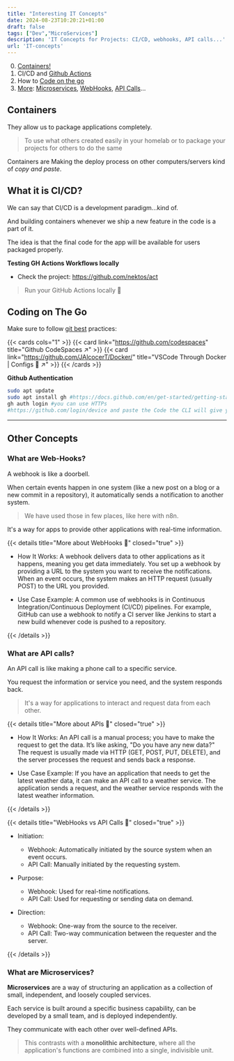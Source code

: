 ```yaml
---
title: "Interesting IT Concepts"
date: 2024-08-23T10:20:21+01:00
draft: false
tags: ["Dev","MicroServices"]
description: 'IT Concepts for Projects: CI/CD, webhooks, API calls...'
url: 'IT-concepts'
---
```


0. [Containers!](#containers)
1. CI/CD and [Github Actions](#what-it-is-cicd)
2. How to [Code on the go](#coding-on-the-go)
3. [More](#other-concepts): [Microservices](#what-are-microservices), [WebHooks](#what-are-web-hooks), [API Calls](#what-are-api-calls)...

## Containers

They allow us to package applications completely.

> To use what others created easily in your homelab or to package your projects for others to do the same

Containers are Making the deploy process on other computers/servers kind of *copy and paste*.

## What it is CI/CD?

We can say that CI/CD is a development paradigm...kind of.

And building containers whenever we ship a new feature in the code is a part of it.

The idea is that the final code for the app will be available for users packaged properly.

**Testing GH Actions Workflows locally**

* Check the project: https://github.com/nektos/act

> Run your GitHub Actions locally 🚀

## Coding on The Go

Make sure to follow [git best](https://jalcocert.github.io/JAlcocerT/git-recap/) practices:

{{< cards cols="1" >}}
  {{< card link="https://github.com/codespaces" title="Github CodeSpaces ↗" >}}
  {{< card link="https://github.com/JAlcocerT/Docker/" title="VSCode Through Docker | Configs 🐋 ↗" >}}
{{< /cards >}}


**Github Authentication**

```sh
sudo apt update
sudo apt install gh #https://docs.github.com/en/get-started/getting-started-with-git/about-remote-repositories#cloning-with-https-urls
gh auth login #you can use HTTPs
#https://github.com/login/device and paste the Code the CLI will give you
```

---

## Other Concepts


### What are Web-Hooks?

A webhook is like a doorbell.

When certain events happen in one system (like a new post on a blog or a new commit in a repository), it automatically sends a notification to another system.

> We have used those in few places, like here with n8n.

It's a way for apps to provide other applications with real-time information.

{{< details title="More about WebHooks 📌" closed="true" >}}

* How It Works: A webhook delivers data to other applications as it happens, meaning you get data immediately. You set up a webhook by providing a URL to the system you want to receive the notifications. When an event occurs, the system makes an HTTP request (usually POST) to the URL you provided.

* Use Case Example: A common use of webhooks is in Continuous Integration/Continuous Deployment (CI/CD) pipelines. For example, GitHub can use a webhook to notify a CI server like Jenkins to start a new build whenever code is pushed to a repository.

{{< /details >}}

### What are API calls?

An API call is like making a phone call to a specific service. 

You request the information or service you need, and the system responds back.

> It's a way for applications to interact and request data from each other.

{{< details title="More about APIs 📌" closed="true" >}}

* How It Works: An API call is a manual process; you have to make the request to get the data. It’s like asking, "Do you have any new data?" The request is usually made via HTTP (GET, POST, PUT, DELETE), and the server processes the request and sends back a response.

* Use Case Example: If you have an application that needs to get the latest weather data, it can make an API call to a weather service. The application sends a request, and the weather service responds with the latest weather information.

{{< /details >}}


{{< details title="WebHooks vs API Calls 📌" closed="true" >}}

* Initiation:
  * Webhook: Automatically initiated by the source system when an event occurs.
  * API Call: Manually initiated by the requesting system.

* Purpose:
  * Webhook: Used for real-time notifications.
  * API Call: Used for requesting or sending data on demand.

* Direction:
  * Webhook: One-way from the source to the receiver.
  * API Call: Two-way communication between the requester and the server.

{{< /details >}}

### What are Microservices?

**Microservices** are a way of structuring an application as a collection of small, independent, and loosely coupled services. 

Each service is built around a specific business capability, can be developed by a small team, and is deployed independently. 

They communicate with each other over well-defined APIs.

> This contrasts with a **monolithic architecture**, where all the application's functions are combined into a single, indivisible unit.
